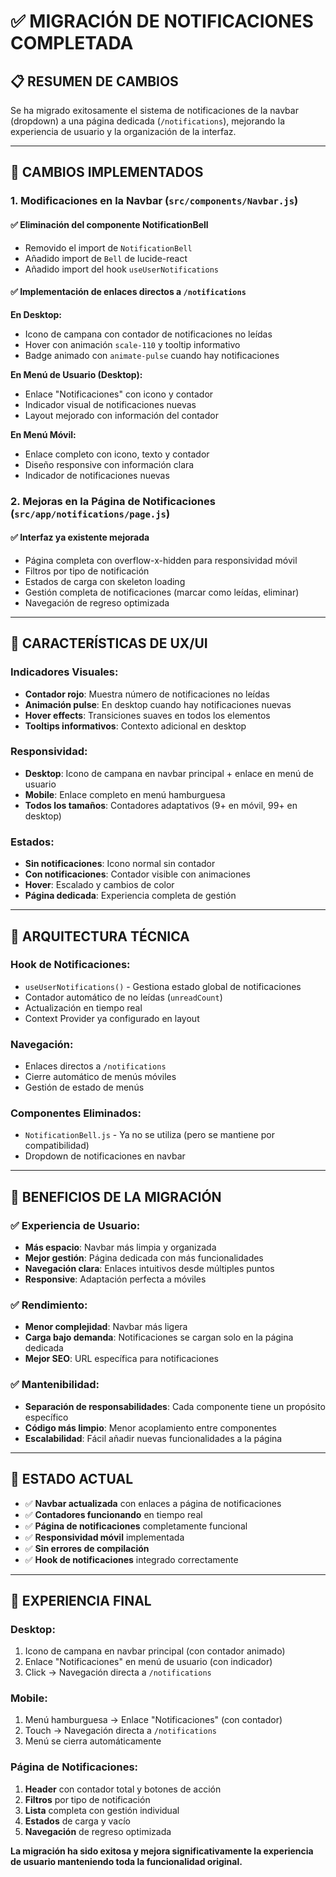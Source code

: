 # ✅ MIGRACIÓN DE NOTIFICACIONES COMPLETADA

## 📋 **RESUMEN DE CAMBIOS**

Se ha migrado exitosamente el sistema de notificaciones de la navbar (dropdown) a una página dedicada (`/notifications`), mejorando la experiencia de usuario y la organización de la interfaz.

---

## 🔄 **CAMBIOS IMPLEMENTADOS**

### **1. Modificaciones en la Navbar (`src/components/Navbar.js`)**

#### **✅ Eliminación del componente NotificationBell**
- Removido el import de `NotificationBell`
- Añadido import de `Bell` de lucide-react
- Añadido import del hook `useUserNotifications`

#### **✅ Implementación de enlaces directos a `/notifications`**

**En Desktop:**
- Icono de campana con contador de notificaciones no leídas
- Hover con animación `scale-110` y tooltip informativo
- Badge animado con `animate-pulse` cuando hay notificaciones

**En Menú de Usuario (Desktop):**
- Enlace "Notificaciones" con icono y contador
- Indicador visual de notificaciones nuevas
- Layout mejorado con información del contador

**En Menú Móvil:**
- Enlace completo con icono, texto y contador
- Diseño responsive con información clara
- Indicador de notificaciones nuevas

### **2. Mejoras en la Página de Notificaciones (`src/app/notifications/page.js`)**

#### **✅ Interfaz ya existente mejorada**
- Página completa con overflow-x-hidden para responsividad móvil
- Filtros por tipo de notificación
- Estados de carga con skeleton loading
- Gestión completa de notificaciones (marcar como leídas, eliminar)
- Navegación de regreso optimizada

---

## 🎨 **CARACTERÍSTICAS DE UX/UI**

### **Indicadores Visuales:**
- **Contador rojo**: Muestra número de notificaciones no leídas
- **Animación pulse**: En desktop cuando hay notificaciones nuevas  
- **Hover effects**: Transiciones suaves en todos los elementos
- **Tooltips informativos**: Contexto adicional en desktop

### **Responsividad:**
- **Desktop**: Icono de campana en navbar principal + enlace en menú de usuario
- **Mobile**: Enlace completo en menú hamburguesa
- **Todos los tamaños**: Contadores adaptativos (9+ en móvil, 99+ en desktop)

### **Estados:**
- **Sin notificaciones**: Icono normal sin contador
- **Con notificaciones**: Contador visible con animaciones
- **Hover**: Escalado y cambios de color
- **Página dedicada**: Experiencia completa de gestión

---

## 🔧 **ARQUITECTURA TÉCNICA**

### **Hook de Notificaciones:**
- `useUserNotifications()` - Gestiona estado global de notificaciones
- Contador automático de no leídas (`unreadCount`)
- Actualización en tiempo real
- Context Provider ya configurado en layout

### **Navegación:**
- Enlaces directos a `/notifications`
- Cierre automático de menús móviles
- Gestión de estado de menús

### **Componentes Eliminados:**
- `NotificationBell.js` - Ya no se utiliza (pero se mantiene por compatibilidad)
- Dropdown de notificaciones en navbar

---

## 🎯 **BENEFICIOS DE LA MIGRACIÓN**

### **✅ Experiencia de Usuario:**
- **Más espacio**: Navbar más limpia y organizada
- **Mejor gestión**: Página dedicada con más funcionalidades
- **Navegación clara**: Enlaces intuitivos desde múltiples puntos
- **Responsive**: Adaptación perfecta a móviles

### **✅ Rendimiento:**
- **Menor complejidad**: Navbar más ligera
- **Carga bajo demanda**: Notificaciones se cargan solo en la página dedicada
- **Mejor SEO**: URL específica para notificaciones

### **✅ Mantenibilidad:**
- **Separación de responsabilidades**: Cada componente tiene un propósito específico
- **Código más limpio**: Menor acoplamiento entre componentes
- **Escalabilidad**: Fácil añadir nuevas funcionalidades a la página

---

## 🚀 **ESTADO ACTUAL**

- ✅ **Navbar actualizada** con enlaces a página de notificaciones
- ✅ **Contadores funcionando** en tiempo real
- ✅ **Página de notificaciones** completamente funcional
- ✅ **Responsividad móvil** implementada
- ✅ **Sin errores de compilación**
- ✅ **Hook de notificaciones** integrado correctamente

---

## 📱 **EXPERIENCIA FINAL**

### **Desktop:**
1. Icono de campana en navbar principal (con contador animado)
2. Enlace "Notificaciones" en menú de usuario (con indicador)
3. Click → Navegación directa a `/notifications`

### **Mobile:**
1. Menú hamburguesa → Enlace "Notificaciones" (con contador)
2. Touch → Navegación directa a `/notifications`
3. Menú se cierra automáticamente

### **Página de Notificaciones:**
1. **Header** con contador total y botones de acción
2. **Filtros** por tipo de notificación
3. **Lista** completa con gestión individual
4. **Estados** de carga y vacío
5. **Navegación** de regreso optimizada

**La migración ha sido exitosa y mejora significativamente la experiencia de usuario manteniendo toda la funcionalidad original.**
